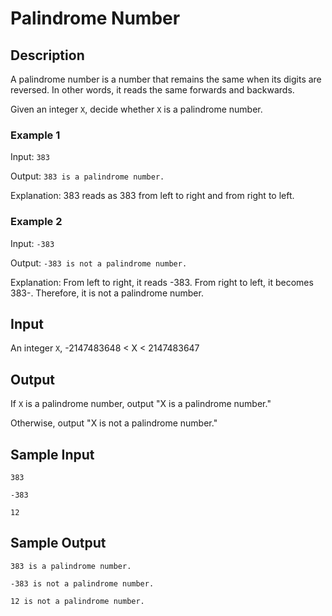 # Palindrome Number
## Description
A palindrome number is a number that remains the same when its digits are reversed. In other words, it reads the same forwards and backwards.

Given an integer `X`, decide whether `X` is a palindrome number.

### Example 1

Input: `383`

Output: `383 is a palindrome number.`

Explanation: 383 reads as 383 from left to right and from right to left.

### Example 2

Input: `-383`

Output: `-383 is not a palindrome number.`

Explanation: From left to right, it reads -383. From right to left, it becomes 383-. Therefore, it is not a palindrome number.

## Input
An integer `X`, -2147483648 < X < 2147483647

## Output
If `X` is a palindrome number, output "X is a palindrome number."

Otherwise, output "X is not a palindrome number."

## Sample Input

```
383
```
```
-383
```
```
12
```

## Sample Output

```
383 is a palindrome number.
```
```
-383 is not a palindrome number.
```
```
12 is not a palindrome number.
```